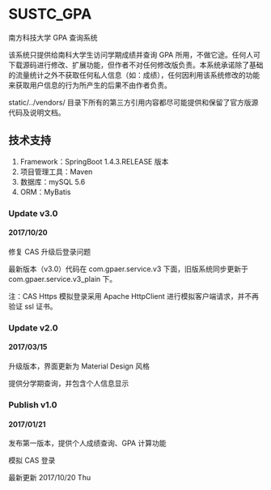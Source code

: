 # SUSTC_GPA
南方科技大学 GPA 查询系统

该系统只提供给南科大学生访问学期成绩并查询 GPA 所用，不做它途。任何人可下载源码进行修改、扩展功能，但作者不对任何修改版负责。本系统承诺除了基础的流量统计之外不获取任何私人信息（如：成绩），任何因利用该系统修改的功能来获取用户信息的行为所产生的后果不由作者负责。

static/../vendors/ 目录下所有的第三方引用内容都尽可能提供和保留了官方版源代码及说明文档。

## 技术支持
1. Framework：SpringBoot 1.4.3.RELEASE 版本
2. 项目管理工具：Maven
3. 数据库：mySQL 5.6
4. ORM：MyBatis

### Update v3.0
#### 2017/10/20 
修复 CAS 升级后登录问题

最新版本（v3.0）代码在 com.gpaer.service.v3 下面，旧版系统同步更新于 com.gpaer.service.v3_plain 下。

注：CAS Https 模拟登录采用 Apache HttpClient 进行模拟客户端请求，并不再验证 ssl 证书。

### Update v2.0
#### 2017/03/15
升级版本，界面更新为 Material Design 风格

提供分学期查询，并包含个人信息显示

### Publish v1.0
#### 2017/01/21
发布第一版本，提供个人成绩查询、GPA 计算功能

模拟 CAS 登录

最新更新 2017/10/20 Thu
